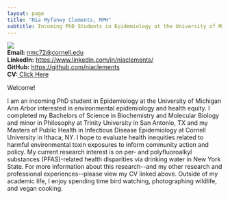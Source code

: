 ```yaml
---
layout: page
title: "Nia Myfanwy Clements, MPH"
subtitle: Incoming PhD Students in Epidemiology at the University of Michigan at Ann Arbor
---
```

<div class="container">
<div class="row">
  <div class="col-md-auto" markdown="1"><a class="thumb">
  <img src="assets/img/headshot.jpg" class="center-block"/></a>
  </div>
<div class="row">
  <div class="col-md-auto" markdown="1">
 <strong>Email:</strong> <a href="mailto:nmc72@cornell.edu" target="_blank">nmc72@cornell.edu</a> <br>
<strong>LinkedIn:</strong> <a href="https://www.linkedin.com/in/niaclements/" target="_blank">https://www.linkedin.com/in/niaclements/</a> <br>
<strong>GitHub:</strong> <a href="https://github.com/niaclements/" target="_blank">https://github.com/niaclements</a> <br>
<strong>CV:</strong><a href="assets/img/CV.pdf" target="_blank"> Click Here </a>
  </div>
</div>
</div>
  
Welcome! 

I am an incoming PhD student in Epidemiology at the University of Michigan Ann Arbor interested in environmental epidemiology and health equity. I completed my Bachelors of Science in Biochemistry and Molecular Biology and minor in Philosophy at Trinity University in San Antonio, TX and my Masters of Public Health in Infectious Disease Epidemiology at Cornell University in Ithaca, NY. I hope to evaluate health inequities related to harmful environmental toxin exposures to inform community action and policy. My current research interest is on per- and polyfluoroalkyl substances (PFAS)-related health disparities via drinking water in New York State. For more information about this research--and my other research and professional experiences--please view my CV linked above. Outside of my academic life, I enjoy spending time bird watching, photographing wildlife, and vegan cooking.
